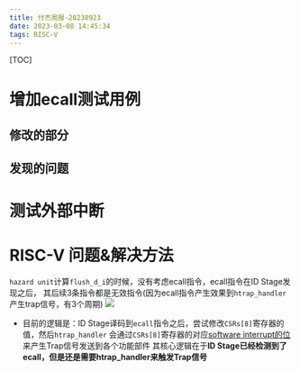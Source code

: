 ```yaml
---
title: 付杰周报-20230923
date: 2023-03-08 14:45:34
tags: RISC-V
---
```


[TOC]

# 增加ecall测试用例

## 修改的部分

## 发现的问题

# 测试外部中断

# RISC-V 问题&解决方法

`hazard unit`计算`flush_d_i`的时候，没有考虑ecall指令，ecall指令在ID Stage发现之后，
其后续3条指令都是无效指令(因为ecall指令产生效果到`htrap_handler`产生trap信号，有3个周期)
![](https://s2.loli.net/2023/10/19/bT3RBCZKkFqW9AG.png)

- 目前的逻辑是：ID Stage译码到`ecall`指令之后，尝试修改`CSRs[8]`寄存器的值，然后`htrap_handler`
  会通过`CSRs[8]`寄存器的对应<u>software interrupt的位</u>来产生Trap信号发送到各个功能部件
  其核心逻辑在于**ID Stage已经检测到了ecall，但是还是需要htrap_handler来触发Trap信号**
